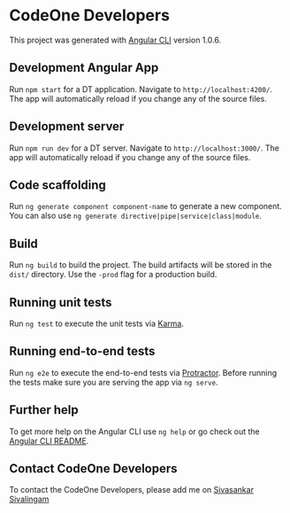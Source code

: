# CodeOne Developers

This project was generated with [Angular CLI](https://github.com/angular/angular-cli) version 1.0.6.

## Development Angular App

Run `npm start` for a DT application. Navigate to `http://localhost:4200/`. The app will automatically reload if you change any of the source files.

## Development server

Run `npm run dev` for a DT server. Navigate to `http://localhost:3000/`. The app will automatically reload if you change any of the source files.

## Code scaffolding

Run `ng generate component component-name` to generate a new component. You can also use `ng generate directive|pipe|service|class|module`.

## Build

Run `ng build` to build the project. The build artifacts will be stored in the `dist/` directory. Use the `-prod` flag for a production build.

## Running unit tests

Run `ng test` to execute the unit tests via [Karma](https://karma-runner.github.io).

## Running end-to-end tests

Run `ng e2e` to execute the end-to-end tests via [Protractor](http://www.protractortest.org/).
Before running the tests make sure you are serving the app via `ng serve`.

## Further help

To get more help on the Angular CLI use `ng help` or go check out the [Angular CLI README](https://github.com/angular/angular-cli/blob/master/README.md).

## Contact CodeOne Developers

To contact the CodeOne Developers, please add me on [Sivasankar Sivalingam](https://facebook.com/sivasankar.mahesh)
